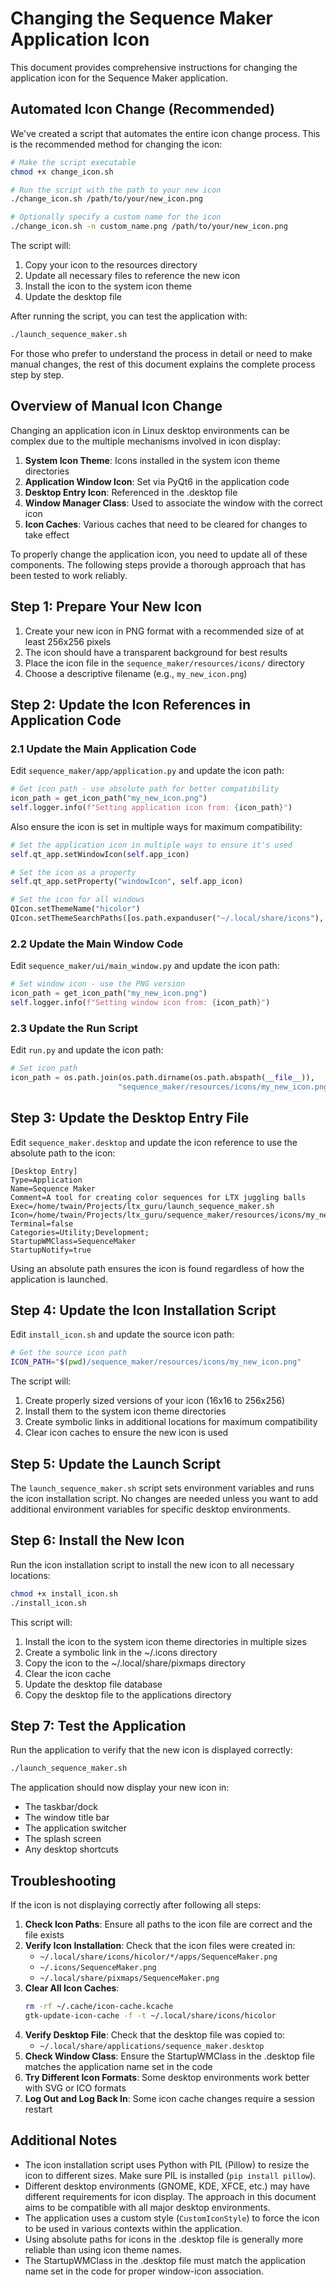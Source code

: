 # Changing the Sequence Maker Application Icon

This document provides comprehensive instructions for changing the application icon for the Sequence Maker application.

## Automated Icon Change (Recommended)

We've created a script that automates the entire icon change process. This is the recommended method for changing the icon:

```bash
# Make the script executable
chmod +x change_icon.sh

# Run the script with the path to your new icon
./change_icon.sh /path/to/your/new_icon.png

# Optionally specify a custom name for the icon
./change_icon.sh -n custom_name.png /path/to/your/new_icon.png
```

The script will:
1. Copy your icon to the resources directory
2. Update all necessary files to reference the new icon
3. Install the icon to the system icon theme
4. Update the desktop file

After running the script, you can test the application with:
```bash
./launch_sequence_maker.sh
```

For those who prefer to understand the process in detail or need to make manual changes, the rest of this document explains the complete process step by step.

## Overview of Manual Icon Change

Changing an application icon in Linux desktop environments can be complex due to the multiple mechanisms involved in icon display:

1. **System Icon Theme**: Icons installed in the system icon theme directories
2. **Application Window Icon**: Set via PyQt6 in the application code
3. **Desktop Entry Icon**: Referenced in the .desktop file
4. **Window Manager Class**: Used to associate the window with the correct icon
5. **Icon Caches**: Various caches that need to be cleared for changes to take effect

To properly change the application icon, you need to update all of these components. The following steps provide a thorough approach that has been tested to work reliably.

## Step 1: Prepare Your New Icon

1. Create your new icon in PNG format with a recommended size of at least 256x256 pixels
2. The icon should have a transparent background for best results
3. Place the icon file in the `sequence_maker/resources/icons/` directory
4. Choose a descriptive filename (e.g., `my_new_icon.png`)

## Step 2: Update the Icon References in Application Code

### 2.1 Update the Main Application Code

Edit `sequence_maker/app/application.py` and update the icon path:

```python
# Get icon path - use absolute path for better compatibility
icon_path = get_icon_path("my_new_icon.png")
self.logger.info(f"Setting application icon from: {icon_path}")
```

Also ensure the icon is set in multiple ways for maximum compatibility:

```python
# Set the application icon in multiple ways to ensure it's used
self.qt_app.setWindowIcon(self.app_icon)

# Set the icon as a property
self.qt_app.setProperty("windowIcon", self.app_icon)

# Set the icon for all windows
QIcon.setThemeName("hicolor")
QIcon.setThemeSearchPaths([os.path.expanduser("~/.local/share/icons"), os.path.expanduser("~/.icons")])
```

### 2.2 Update the Main Window Code

Edit `sequence_maker/ui/main_window.py` and update the icon path:

```python
# Set window icon - use the PNG version
icon_path = get_icon_path("my_new_icon.png")
self.logger.info(f"Setting window icon from: {icon_path}")
```

### 2.3 Update the Run Script

Edit `run.py` and update the icon path:

```python
# Set icon path
icon_path = os.path.join(os.path.dirname(os.path.abspath(__file__)),
                        "sequence_maker/resources/icons/my_new_icon.png")
```

## Step 3: Update the Desktop Entry File

Edit `sequence_maker.desktop` and update the icon reference to use the absolute path to the icon:

```
[Desktop Entry]
Type=Application
Name=Sequence Maker
Comment=A tool for creating color sequences for LTX juggling balls
Exec=/home/twain/Projects/ltx_guru/launch_sequence_maker.sh
Icon=/home/twain/Projects/ltx_guru/sequence_maker/resources/icons/my_new_icon.png
Terminal=false
Categories=Utility;Development;
StartupWMClass=SequenceMaker
StartupNotify=true
```

Using an absolute path ensures the icon is found regardless of how the application is launched.

## Step 4: Update the Icon Installation Script

Edit `install_icon.sh` and update the source icon path:

```bash
# Get the source icon path
ICON_PATH="$(pwd)/sequence_maker/resources/icons/my_new_icon.png"
```

The script will:
1. Create properly sized versions of your icon (16x16 to 256x256)
2. Install them to the system icon theme directories
3. Create symbolic links in additional locations for maximum compatibility
4. Clear icon caches to ensure the new icon is used

## Step 5: Update the Launch Script

The `launch_sequence_maker.sh` script sets environment variables and runs the icon installation script. No changes are needed unless you want to add additional environment variables for specific desktop environments.

## Step 6: Install the New Icon

Run the icon installation script to install the new icon to all necessary locations:

```bash
chmod +x install_icon.sh
./install_icon.sh
```

This script will:
1. Install the icon to the system icon theme directories in multiple sizes
2. Create a symbolic link in the ~/.icons directory
3. Copy the icon to the ~/.local/share/pixmaps directory
4. Clear the icon cache
5. Update the desktop file database
6. Copy the desktop file to the applications directory

## Step 7: Test the Application

Run the application to verify that the new icon is displayed correctly:

```bash
./launch_sequence_maker.sh
```

The application should now display your new icon in:
- The taskbar/dock
- The window title bar
- The application switcher
- The splash screen
- Any desktop shortcuts

## Troubleshooting

If the icon is not displaying correctly after following all steps:

1. **Check Icon Paths**: Ensure all paths to the icon file are correct and the file exists
2. **Verify Icon Installation**: Check that the icon files were created in:
   - `~/.local/share/icons/hicolor/*/apps/SequenceMaker.png`
   - `~/.icons/SequenceMaker.png`
   - `~/.local/share/pixmaps/SequenceMaker.png`
3. **Clear All Icon Caches**:
   ```bash
   rm -rf ~/.cache/icon-cache.kcache
   gtk-update-icon-cache -f -t ~/.local/share/icons/hicolor
   ```
4. **Verify Desktop File**: Check that the desktop file was copied to:
   - `~/.local/share/applications/sequence_maker.desktop`
5. **Check Window Class**: Ensure the StartupWMClass in the .desktop file matches the application name set in the code
6. **Try Different Icon Formats**: Some desktop environments work better with SVG or ICO formats
7. **Log Out and Log Back In**: Some icon cache changes require a session restart

## Additional Notes

- The icon installation script uses Python with PIL (Pillow) to resize the icon to different sizes. Make sure PIL is installed (`pip install pillow`).
- Different desktop environments (GNOME, KDE, XFCE, etc.) may have different requirements for icon display. The approach in this document aims to be compatible with all major desktop environments.
- The application uses a custom style (`CustomIconStyle`) to force the icon to be used in various contexts within the application.
- Using absolute paths for icons in the .desktop file is generally more reliable than using icon theme names.
- The StartupWMClass in the .desktop file must match the application name set in the code for proper window-icon association.
